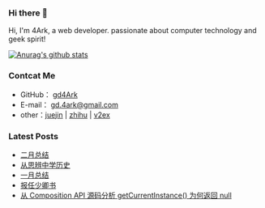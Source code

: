 ### Hi there 👋

Hi, I'm 4Ark, a web developer. passionate about computer technology and geek spirit!

[![Anurag's github stats](https://github-readme-stats.vercel.app/api?username=gd4ark)](https://github.com/anuraghazra/github-readme-stats)

### Contcat Me

-   GitHub： [gd4Ark](https://github.com/gd4Ark)
-   E-mail： gd.4ark@gmail.com
-   other：[juejin](https://juejin.im/user/5a4f6e2c6fb9a01cb508a127) | [zhihu](https://www.zhihu.com/people/cai-hong-hui-2/activities) | [v2ex](https://www.v2ex.com/member/4ark)

### Latest Posts

<!-- BLOG-POST-LIST:START -->
- [二月总结](https://4ark.me/posts/2020-%E4%BA%8C%E6%9C%88%E6%80%BB%E7%BB%93/)
- [从思辨中学历史](https://4ark.me/posts/cong-si-bina-xue-xi-li-shi/)
- [一月总结](https://4ark.me/posts/2020-%E4%B8%80%E6%9C%88%E6%80%BB%E7%BB%93/)
- [报任少卿书](https://4ark.me/posts/bao-ren-shao-qing-shu/)
- [从 Composition API 源码分析 getCurrentInstance() 为何返回 null](https://4ark.me/posts/composition-api/)
<!-- BLOG-POST-LIST:END -->
